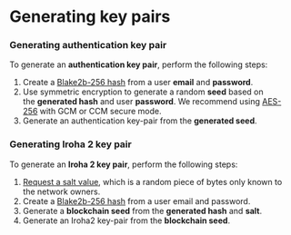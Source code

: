 # Generating key pairs

### Generating authentication key pair

To generate an **authentication key pair**, perform the following steps:

1. Create a [Blake2b-256 hash](https://en.wikipedia.org/wiki/BLAKE_(hash_function)) from a user **email** and **password**.
2. Use symmetric encryption to generate a random **seed** based on the **generated hash** and user **password**. We recommend using [AES-256](https://en.wikipedia.org/wiki/Advanced_Encryption_Standard) with GCM or CCM secure mode.
3. Generate an authentication key-pair from the **generated seed**.

### Generating Iroha 2 key pair

To generate an **Iroha 2 key pair**, perform the following steps:

1. [Request a salt value](https://github.com/soramitsu/orillion-docs/blob/develop/manual/manual.rst#request-salt-value), which is a random piece of bytes only known to the network owners.
2. Create a [Blake2b-256 hash](https://en.wikipedia.org/wiki/BLAKE_(hash_function)) from a user email and password.
3. Generate a **blockchain seed** from the **generated hash** and **salt**.
4. Generate an Iroha2 key-pair from the **blockchain seed**.